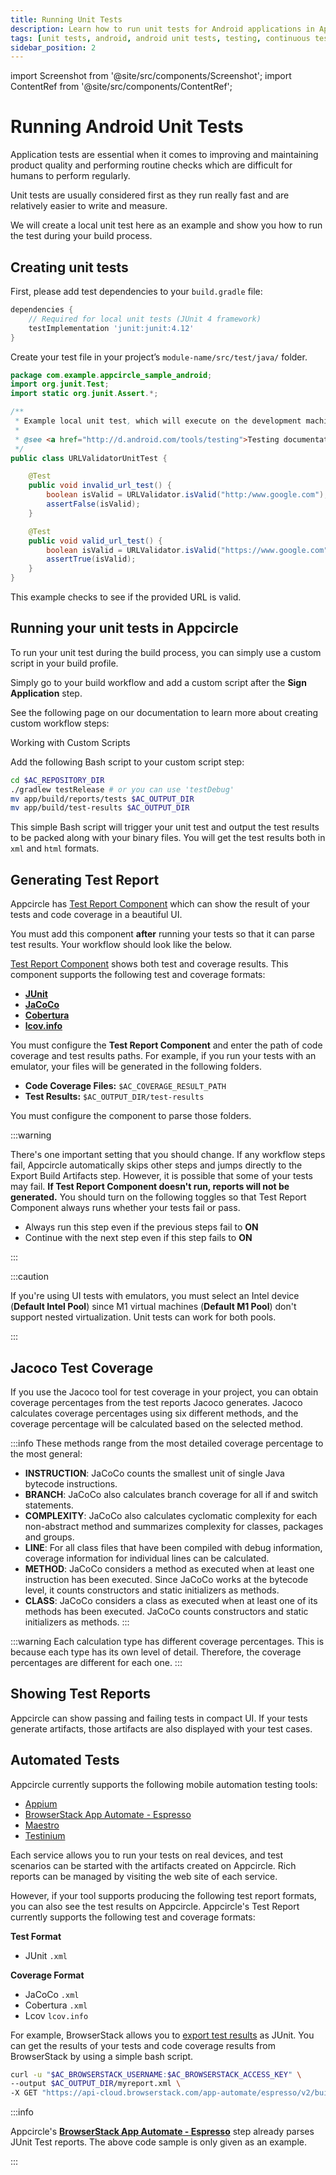 ```yaml
---
title: Running Unit Tests
description: Learn how to run unit tests for Android applications in Appcircle
tags: [unit tests, android, android unit tests, testing, continuous testing]
sidebar_position: 2
---
```


import Screenshot from '@site/src/components/Screenshot';
import ContentRef from '@site/src/components/ContentRef';

# Running Android Unit Tests

Application tests are essential when it comes to improving and maintaining product quality and performing routine checks which are difficult for humans to perform regularly.

Unit tests are usually considered first as they run really fast and are relatively easier to write and measure.

We will create a local unit test here as an example and show you how to run the test during your build process.

## Creating unit tests

First, please add test dependencies to your `build.gradle` file:

```groovy
dependencies {
    // Required for local unit tests (JUnit 4 framework)
    testImplementation 'junit:junit:4.12'
}
```

Create your test file in your project’s `module-name/src/test/java/` folder.

```java
package com.example.appcircle_sample_android;
import org.junit.Test;
import static org.junit.Assert.*;

/**
 * Example local unit test, which will execute on the development machine (host).
 *
 * @see <a href="http://d.android.com/tools/testing">Testing documentation</a>
 */
public class URLValidatorUnitTest {

    @Test
    public void invalid_url_test() {
        boolean isValid = URLValidator.isValid("http:/www.google.com");
        assertFalse(isValid);
    }

    @Test
    public void valid_url_test() {
        boolean isValid = URLValidator.isValid("https://www.google.com");
        assertTrue(isValid);
    }
}
```

This example checks to see if the provided URL is valid.

## Running your unit tests in Appcircle

To run your unit test during the build process, you can simply use a custom script in your build profile.

Simply go to your build workflow and add a custom script after the **Sign Application** step.

See the following page on our documentation to learn more about creating custom workflow steps:

<ContentRef url="/workflows/common-workflow-steps/custom-script">Working with Custom Scripts</ContentRef>

Add the following Bash script to your custom script step:

```bash
cd $AC_REPOSITORY_DIR
./gradlew testRelease # or you can use 'testDebug'
mv app/build/reports/tests $AC_OUTPUT_DIR
mv app/build/test-results $AC_OUTPUT_DIR
```

This simple Bash script will trigger your unit test and output the test results to be packed along with your binary files. You will get the test results both in `xml` and `html` formats.

<Screenshot url='https://cdn.appcircle.io/docs/assets/Screenshot 2020-04-28 20.47.05.png' />

## Generating Test Report

Appcircle has [Test Report Component](https://github.com/appcircleio/appcircle-test-report-component) which can show the result of your tests and code coverage in a beautiful UI.

<Screenshot url="https://cdn.appcircle.io/docs/assets/android-unit-test-report-overview.png" />

You must add this component **after** running your tests so that it can parse test results. Your workflow should look like the below.

<Screenshot url="https://cdn.appcircle.io/docs/assets/android-unit-test-workflow.png" />

[Test Report Component](https://github.com/appcircleio/appcircle-test-report-component) shows both test and coverage results. This component supports the following test and coverage formats:

- [**JUnit**](https://junit.org)
- [**JaCoCo**](https://www.jacoco.org)
- [**Cobertura**](https://cobertura.github.io/cobertura)
- [**lcov.info**](https://lcov-viewer.netlify.app)

You must configure the **Test Report Component** and enter the path of code coverage and test results paths. For example, if you run your tests with an emulator, your files will be generated in the following folders.

- **Code Coverage Files:** `$AC_COVERAGE_RESULT_PATH`
- **Test Results:** `$AC_OUTPUT_DIR/test-results`

You must configure the component to parse those folders.

<Screenshot url="https://cdn.appcircle.io/docs/assets/android-unit-test-report-workflow.png" />

:::warning

There's one important setting that you should change. If any workflow steps fail, Appcircle automatically skips other steps and jumps directly to the Export Build Artifacts step. However, it is possible that some of your tests may fail. **If Test Report Component doesn't run, reports will not be generated.** You should turn on the following toggles so that Test Report Component always runs whether your tests fail or pass.

- Always run this step even if the previous steps fail to **ON**
- Continue with the next step even if this step fails to **ON**

:::

<Screenshot url="https://cdn.appcircle.io/docs/assets/android-unit-test-report-steps-on.png" />

:::caution

If you're using UI tests with emulators, you must select an Intel device (**Default Intel Pool**) since M1 virtual machines (**Default M1 Pool**) don't support nested virtualization. Unit tests can work for both pools.

:::

## Jacoco Test Coverage

If you use the Jacoco tool for test coverage in your project, you can obtain coverage percentages from the test reports Jacoco generates. Jacoco calculates coverage percentages using six different methods, and the coverage percentage will be calculated based on the selected method.

<Screenshot url="https://cdn.appcircle.io/docs/assets/be2556-jacocoCoverage2.png" />

:::info
These methods range from the most detailed coverage percentage to the most general:

- **INSTRUCTION**: JaCoCo counts the smallest unit of single Java bytecode instructions.
- **BRANCH**: JaCoCo also calculates branch coverage for all if and switch statements.
- **COMPLEXITY**: JaCoCo also calculates cyclomatic complexity for each non-abstract method and summarizes complexity for classes, packages and groups.
- **LINE**: For all class files that have been compiled with debug information, coverage information for individual lines can be calculated.
- **METHOD**: JaCoCo considers a method as executed when at least one instruction has been executed. Since JaCoCo works at the bytecode level, it counts constructors and static initializers as methods.
- **CLASS**: JaCoCo considers a class as executed when at least one of its methods has been executed. JaCoCo counts constructors and static initializers as methods.
:::

:::warning
Each calculation type has different coverage percentages. This is because each type has its own level of detail. Therefore, the coverage percentages are different for each one. 
:::

## Showing Test Reports

Appcircle can show passing and failing tests in compact UI. If your tests generate artifacts, those artifacts are also displayed with your test cases.

<Screenshot url='https://cdn.appcircle.io/docs/assets/ios-unit-test-result-overview.png' />

<Screenshot url='https://cdn.appcircle.io/docs/assets/ios-unit-test-workflow-ui-detail.png' />

<Screenshot url='https://cdn.appcircle.io/docs/assets/ios-unit-test-workflow-coverage.png' />

## Automated Tests

Appcircle currently supports the following mobile automation testing tools:

- [Appium](/workflows/common-workflow-steps/#appium-server)
- [BrowserStack App Automate - Espresso](/workflows/android-specific-workflow-steps/browserstack-app-automate-espresso)
- [Maestro](/workflows/common-workflow-steps/maestro-cloud-upload)
- [Testinium](/workflows/common-workflow-steps/testinium)

Each service allows you to run your tests on real devices, and test scenarios can be started with the artifacts created on Appcircle. Rich reports can be managed by visiting the web site of each service.

However, if your tool supports producing the following test report formats, you can also see the test results on Appcircle. Appcircle's Test Report currently supports the following test and coverage formats:

**Test Format**

- JUnit `.xml`

**Coverage Format**

- JaCoCo `.xml`
- Cobertura `.xml`
- Lcov `lcov.info`

For example, BrowserStack allows you to [export test results](https://www.browserstack.com/docs/app-automate/espresso/view-test-reports) as JUnit. You can get the results of your tests and code coverage results from BrowserStack by using a simple bash script.

```bash
curl -u "$AC_BROWSERSTACK_USERNAME:$AC_BROWSERSTACK_ACCESS_KEY" \
--output $AC_OUTPUT_DIR/myreport.xml \
-X GET "https://api-cloud.browserstack.com/app-automate/espresso/v2/builds/$BUILD_ID/sessions/$SESSION_ID/report"

```

:::info

Appcircle's [**BrowserStack App Automate - Espresso**](/workflows/android-specific-workflow-steps/browserstack-app-automate-espresso) step already parses JUnit Test reports. The above code sample is only given as an example.

:::
